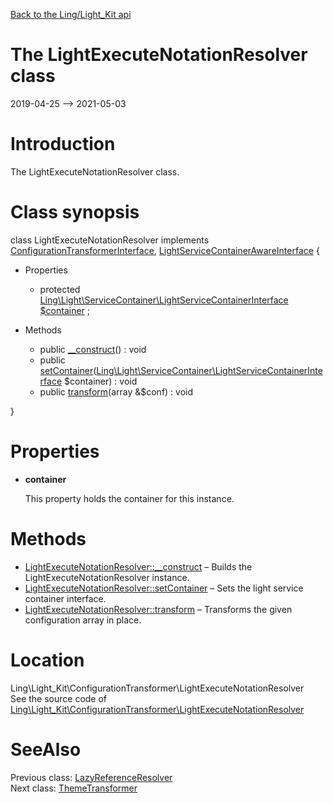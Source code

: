 [Back to the Ling/Light_Kit api](https://github.com/lingtalfi/Light_Kit/blob/master/doc/api/Ling/Light_Kit.md)



The LightExecuteNotationResolver class
================
2019-04-25 --> 2021-05-03






Introduction
============

The LightExecuteNotationResolver class.



Class synopsis
==============


class <span class="pl-k">LightExecuteNotationResolver</span> implements [ConfigurationTransformerInterface](https://github.com/lingtalfi/Light_Kit/blob/master/doc/api/Ling/Light_Kit/ConfigurationTransformer/ConfigurationTransformerInterface.md), [LightServiceContainerAwareInterface](https://github.com/lingtalfi/Light/blob/master/doc/api/Ling/Light/ServiceContainer/LightServiceContainerAwareInterface.md) {

- Properties
    - protected [Ling\Light\ServiceContainer\LightServiceContainerInterface](https://github.com/lingtalfi/Light/blob/master/doc/api/Ling/Light/ServiceContainer/LightServiceContainerInterface.md) [$container](#property-container) ;

- Methods
    - public [__construct](https://github.com/lingtalfi/Light_Kit/blob/master/doc/api/Ling/Light_Kit/ConfigurationTransformer/LightExecuteNotationResolver/__construct.md)() : void
    - public [setContainer](https://github.com/lingtalfi/Light_Kit/blob/master/doc/api/Ling/Light_Kit/ConfigurationTransformer/LightExecuteNotationResolver/setContainer.md)([Ling\Light\ServiceContainer\LightServiceContainerInterface](https://github.com/lingtalfi/Light/blob/master/doc/api/Ling/Light/ServiceContainer/LightServiceContainerInterface.md) $container) : void
    - public [transform](https://github.com/lingtalfi/Light_Kit/blob/master/doc/api/Ling/Light_Kit/ConfigurationTransformer/LightExecuteNotationResolver/transform.md)(array &$conf) : void

}




Properties
=============

- <span id="property-container"><b>container</b></span>

    This property holds the container for this instance.
    
    



Methods
==============

- [LightExecuteNotationResolver::__construct](https://github.com/lingtalfi/Light_Kit/blob/master/doc/api/Ling/Light_Kit/ConfigurationTransformer/LightExecuteNotationResolver/__construct.md) &ndash; Builds the LightExecuteNotationResolver instance.
- [LightExecuteNotationResolver::setContainer](https://github.com/lingtalfi/Light_Kit/blob/master/doc/api/Ling/Light_Kit/ConfigurationTransformer/LightExecuteNotationResolver/setContainer.md) &ndash; Sets the light service container interface.
- [LightExecuteNotationResolver::transform](https://github.com/lingtalfi/Light_Kit/blob/master/doc/api/Ling/Light_Kit/ConfigurationTransformer/LightExecuteNotationResolver/transform.md) &ndash; Transforms the given configuration array in place.





Location
=============
Ling\Light_Kit\ConfigurationTransformer\LightExecuteNotationResolver<br>
See the source code of [Ling\Light_Kit\ConfigurationTransformer\LightExecuteNotationResolver](https://github.com/lingtalfi/Light_Kit/blob/master/ConfigurationTransformer/LightExecuteNotationResolver.php)



SeeAlso
==============
Previous class: [LazyReferenceResolver](https://github.com/lingtalfi/Light_Kit/blob/master/doc/api/Ling/Light_Kit/ConfigurationTransformer/LazyReferenceResolver.md)<br>Next class: [ThemeTransformer](https://github.com/lingtalfi/Light_Kit/blob/master/doc/api/Ling/Light_Kit/ConfigurationTransformer/ThemeTransformer.md)<br>
